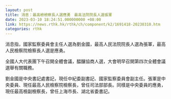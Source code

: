 ```yaml
---
layout: post
title: 消息：最高檢檢察長人選應勇　最高法院院長人選張軍
date: 2023-03-10 18:24:51.000000000 +08:00
link: https://news.rthk.hk/rthk/ch/component/k2/1691418-20230310.htm
categories: rthk
---
```


消息指，國家監察委員會主任人選為劉金國，最高人民法院院長人選為張軍，最高人民檢察院檢察長人選是應勇。

全國人大代表團下午召開全體會議，醖釀協商人選，大會明早召開第四次全體會議選舉有關職務。

劉金國是中央書記處書記，現任中紀委副書記、國家監察委員會副主任。張軍是中央委員、現任最高人民檢察院檢察長，曾任司法部部長。同樣是中央委員的應勇，現任最高檢副檢察長，曾任上海市長、湖北省委書記。
